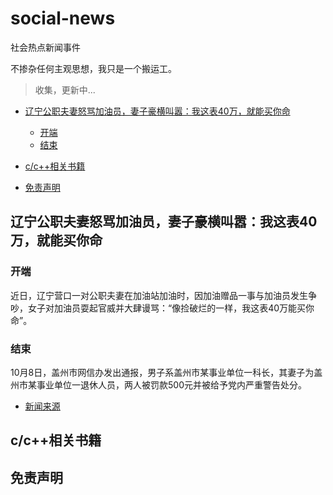 # social-news
社会热点新闻事件

不掺杂任何主观思想，我只是一个搬运工。

>收集，更新中...

* [辽宁公职夫妻怒骂加油员，妻子豪横叫嚣：我这表40万，就能买你命](#辽宁公职夫妻怒骂加油员，妻子豪横叫嚣：我这表40万，就能买你命)
  * [开端](#开端)
  * [结束](#结束)
* [c/c\+\+相关书籍](#cc相关书籍)

* [免责声明](#免责声明)


## 辽宁公职夫妻怒骂加油员，妻子豪横叫嚣：我这表40万，就能买你命
   ### 开端
   近日，辽宁营口一对公职夫妻在加油站加油时，因加油赠品一事与加油员发生争吵，女子对加油员耍起官威并大肆谩骂：“像捡破烂的一样，我这表40万能买你命”。
   ### 结束
   10月8日，盖州市网信办发出通报，男子系盖州市某事业单位一科长，其妻子为盖州市某事业单位一退休人员，两人被罚款500元并被给予党内严重警告处分。
   - [新闻来源](https://www.163.com/dy/article/HJAGSQFV0552ENZJ.html)

## c/c++相关书籍



## 免责声明


